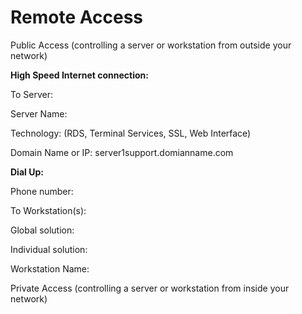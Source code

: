 # Remote Access

Public Access (controlling a server or workstation from outside your network)

**High Speed Internet connection:** 

To Server:

Server Name:

Technology: (RDS, Terminal Services, SSL, Web Interface)

Domain Name or IP: server1support.domianname.com

**Dial Up:** 

Phone number:

To Workstation(s):

Global solution:

Individual solution:

Workstation Name:

Private Access (controlling a server or workstation from inside your network)
